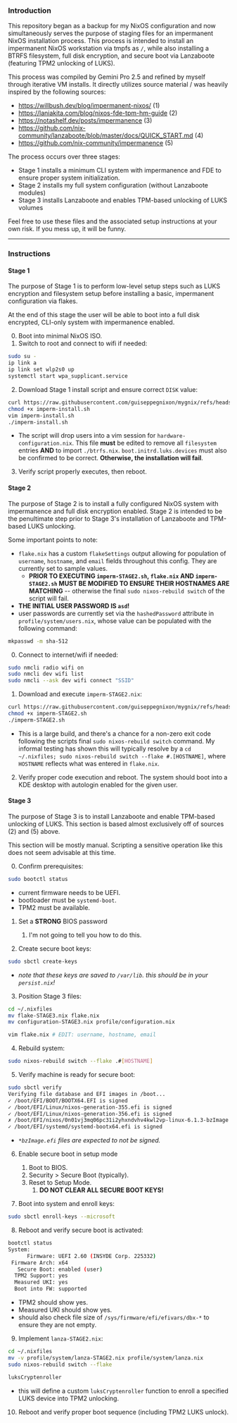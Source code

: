 ### Introduction

This repository began as a backup for my NixOS configuration and now simultaneously serves the purpose of staging files for an impermanent NixOS installation process. This process is intended to install an impermanent NixOS workstation via tmpfs as `/`, while also installing a BTRFS filesystem, full disk encryption, and secure boot via Lanzaboote (featuring TPM2 unlocking of LUKS).

This process was compiled by Gemini Pro 2.5 and refined by myself through iterative VM installs. It directly utilizes source material / was heavily inspired by the following sources:

- https://willbush.dev/blog/impermanent-nixos/ (1)
- https://laniakita.com/blog/nixos-fde-tpm-hm-guide (2)
- https://notashelf.dev/posts/impermanence (3)
- https://github.com/nix-community/lanzaboote/blob/master/docs/QUICK_START.md (4)
- https://github.com/nix-community/impermanence (5)

The process occurs over three stages:
- Stage 1 installs a minimum CLI system with impermanence and FDE to ensure proper system initialization.
- Stage 2 installs my full system configuration (without Lanzaboote modules)
- Stage 3 installs Lanzaboote and enables TPM-based unlocking of LUKS volumes

Feel free to use these files and the associated setup instructions at your own risk. If you mess up, it will be funny.

---
### Instructions

#### Stage 1
The purpose of Stage 1 is to perform low-level setup steps such as LUKS encryption and filesystem setup before installing a basic, impermanent configuration via flakes. 

At the end of this stage the user will be able to boot into a full disk encrypted, CLI-only system with impermanence enabled.

0. Boot into minimal NixOS ISO.
1. Switch to root and connect to wifi if needed:
```sh
sudo su -
ip link a
ip link set wlp2s0 up
systemctl start wpa_supplicant.service
```

2. Download Stage 1 install script and ensure correct `DISK` value:
```sh
curl https://raw.githubusercontent.com/guiseppegnixon/mygnix/refs/heads/main/imperm-install.sh -o imperm-install.sh
chmod +x imperm-install.sh
vim imperm-install.sh
./imperm-install.sh
```
- The script will drop users into a vim session for `hardware-configuration.nix`. This file **must** be edited to remove all `filesystem` entries **AND** to import `./btrfs.nix`. `boot.initrd.luks.devices` must also be confirmed to be correct. **Otherwise, the installation will fail**.

3. Verify script properly executes, then reboot.
 
#### Stage 2
The purpose of Stage 2 is to install a fully configured NixOS system with impermanence and full disk encryption enabled. Stage 2 is intended to be the penultimate step prior to Stage 3's installation of Lanzaboote and TPM-based LUKS unlocking.

Some important points to note:
- `flake.nix` has a custom `flakeSettings` output allowing for population of `username`, `hostname`, and `email` fields throughout this config. They are currently set to sample values. 
	- **PRIOR TO EXECUTING `imperm-STAGE2.sh`, `flake.nix` AND `imperm-STAGE2.sh` MUST BE MODIFIED TO ENSURE THEIR HOSTNAMES ARE MATCHING** -- otherwise the final `sudo nixos-rebuild switch` of the script will fail.
- **THE INITIAL USER PASSWORD IS `asd`!** 
- user passwords are currently set via the `hashedPassword` attribute in `profile/system/users.nix`, whose value can be populated with the following command:
```sh
mkpasswd -m sha-512
```

0. Connect to internet/wifi if needed:
```sh
sudo nmcli radio wifi on
sudo nmcli dev wifi list
sudo nmcli --ask dev wifi connect "SSID"
```

1.  Download and execute `imperm-STAGE2.nix`:
```sh
curl https://raw.githubusercontent.com/guiseppegnixon/mygnix/refs/heads/main/imperm-STAGE2.sh
chmod +x imperm-STAGE2.sh
./imperm-STAGE2.sh
```
- This is a large build, and there's a chance for a non-zero exit code following the scripts final `sudo nixos-rebuild switch` command. My informal testing has shown this will typically resolve by a `cd ~/.nixfiles; sudo nixos-rebuild switch --flake #.[HOSTNAME]`, where `HOSTNAME` reflects what was entered in `flake.nix`. 

2. Verify proper code execution and reboot. The system should boot into a KDE desktop with autologin enabled for the given user.

#### Stage 3
The purpose of Stage 3 is to install Lanzaboote and enable TPM-based unlocking of LUKS. This section is based almost exclusively off of sources (2) and (5) above. 

This section will be mostly manual. Scripting a sensitive operation like this does not seem advisable at this time.

0. Confirm prerequisites:
```sh
sudo bootctl status
```
- current firmware needs to be UEFI.
- bootloader must be `systemd-boot`.
- TPM2 must be available.

1. Set a **STRONG** BIOS password
	1. I'm not going to tell you how to do this.

2. Create secure boot keys:
```sh
sudo sbctl create-keys
```
- *note that these keys are saved to `/var/lib`. this should be in your `persist.nix`!*

3. Position Stage 3 files:
```sh
cd ~/.nixfiles
mv flake-STAGE3.nix flake.nix
mv configuration-STAGE3.nix profile/configuration.nix

vim flake.nix # EDIT: username, hostname, email
```

4. Rebuild system:
```sh
sudo nixos-rebuild switch --flake .#[HOSTNAME]
```

5. Verify machine is ready for secure boot:
```sh
sudo sbctl verify
Verifying file database and EFI images in /boot...
✓ /boot/EFI/BOOT/BOOTX64.EFI is signed
✓ /boot/EFI/Linux/nixos-generation-355.efi is signed
✓ /boot/EFI/Linux/nixos-generation-356.efi is signed
✗ /boot/EFI/nixos/0n01vj3mq06pc31i2yhxndvhv4kwl2vp-linux-6.1.3-bzImage.efi is not signed
✓ /boot/EFI/systemd/systemd-bootx64.efi is signed
```
- *`*bzImage.efi` files are expected to not be signed.*

6. Enable secure boot in setup mode
	1. Boot to BIOS.
	2. Security > Secure Boot (typically).
	3. Reset to Setup Mode.
		1. **DO NOT CLEAR ALL SECURE BOOT KEYS!**

7. Boot into system and enroll keys:
```sh
sudo sbctl enroll-keys --microsoft
```

8. Reboot and verify secure boot is activated:
```sh
bootctl status
System:
      Firmware: UEFI 2.60 (INSYDE Corp. 225332)
 Firmware Arch: x64
   Secure Boot: enabled (user)
  TPM2 Support: yes
  Measured UKI: yes
  Boot into FW: supported
```
- TPM2 should show yes.
- Measured UKI should show yes.
- should also check file size of `/sys/firmware/efi/efivars/dbx-*` to ensure they are not empty.

9. Implement `lanza-STAGE2.nix`:
```sh
cd ~/.nixfiles
mv -v profile/system/lanza-STAGE2.nix profile/system/lanza.nix
sudo nixos-rebuild switch --flake

luksCryptenroller
```
- this will define a custom `luksCryptenroller` function to enroll a specified LUKS device into TPM2 unlocking.

10. Reboot and verify proper boot sequence (including TPM2 LUKS unlock).


